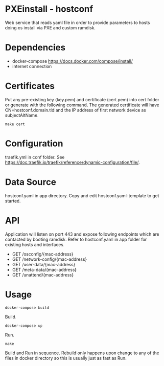 PXEinstall - hostconf
=======================
Web service that reads yaml file in order to provide parameters to hosts doing os install via PXE and custom ramdisk.


Dependencies
=======================
- docker-compose https://docs.docker.com/compose/install/
- internet connection


Certificates
=======================
Put any pre-existing key (key.pem) and certificate (cert.pem) into cert folder or generate with the following command. The generated certificate will have CN=hostconf.domain.tld and the IP address of first network device as subjectAltName.
```
make cert
```


Configuration
=======================
traefik.yml in conf folder. See https://doc.traefik.io/traefik/reference/dynamic-configuration/file/.


Data Source
=======================
hostconf.yaml in app directory. Copy and edit hostconf.yaml-template to get started.


API
=======================
Application will listen on port 443 and expose following endpoints which are contacted by booting ramdisk. Refer to hostconf.yaml in app folder for existing hosts and interfaces.

- GET /osconfig/{mac-address}
- GET /network-config/{mac-address}
- GET /user-data/{mac-address}
- GET /meta-data/{mac-address}
- GET /unattend/{mac-address}


Usage
=======================
```
docker-compose build
``` 
Build.
```
docker-compose up 
``` 
Run.
```
make
```
Build and Run in sequence. Rebuild only happens upon change to any of the files in docker directory so this is usually just as fast as Run.

